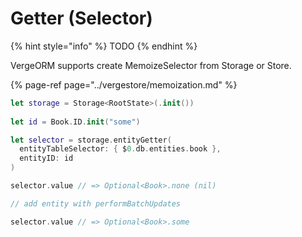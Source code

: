 # Getter \(Selector\)



{% hint style="info" %}
TODO
{% endhint %}

VergeORM supports create MemoizeSelector from Storage or Store.

{% page-ref page="../vergestore/memoization.md" %}



```swift
let storage = Storage<RootState>(.init())
    
let id = Book.ID.init("some")

let selector = storage.entityGetter(
  entityTableSelector: { $0.db.entities.book },
  entityID: id
)

selector.value // => Optional<Book>.none (nil)

// add entity with performBatchUpdates

selector.value // => Optional<Book>.some
```


